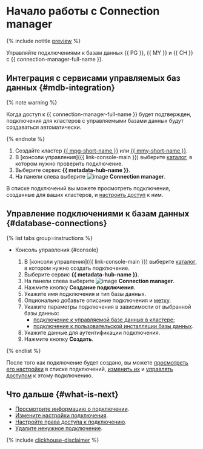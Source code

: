 # Начало работы с Connection manager

{% include notitle [preview](../../_includes/note-preview.md) %}

Управляйте подключениями к базам данных {{ PG }}, {{ MY }} и {{ CH }} с {{ connection-manager-full-name }}.

## Интеграция с сервисами управляемых баз данных {#mdb-integration}

{% note warning %}

Когда доступ к {{ connection-manager-full-name }} будет подтвержден, подключения для кластеров с управляемыми базами данных будут создаваться автоматически.

{% endnote %}

1. Создайте кластер [{{ mpg-short-name }}](../../managed-postgresql/operations/cluster-create.md) или [{{ mmy-short-name }}](../../managed-mysql/operations/cluster-create.md).
1. В [консоли управления]({{ link-console-main }}) выберите [каталог](../../resource-manager/concepts/resources-hierarchy.md#folder), в котором нужно проверить подключение.
1. Выберите сервис **{{ metadata-hub-name }}**.
1. На панели слева выберите ![image](../../_assets/console-icons/plug-connection.svg) **Connection manager**.

В списке подключений вы можете просмотреть подключения, созданные для ваших кластеров, и [настроить доступ](../operations/connection-access.md) к ним.

## Управление подключениями к базам данных {#database-connections}

{% list tabs group=instructions %}

- Консоль управления {#console}

  1. В [консоли управления]({{ link-console-main }}) выберите [каталог](../../resource-manager/concepts/resources-hierarchy.md#folder), в котором нужно создать подключение.
  1. Выберите сервис **{{ metadata-hub-name }}**.
  1. Hа панели слева выберите ![image](../../_assets/console-icons/plug-connection.svg) **Connection manager**.
  1. Нажмите кнопку **Создание подключения**.
  1. Укажите имя подключения и тип базы данных.
  1. Опционально добавьте описание подключения и [метку](../../resource-manager/concepts/labels.md).
  1. Укажите параметры подключения в зависимости от выбранной базы данных:
     * [подключение к управляемой базе данных в кластере](../operations/create-connection.md#mdb-connection);
     * [подключение к пользовательской инсталляции базы данных](../operations/create-connection.md#on-premise-connection).
  1. Укажите данные для аутентификации подключения.
  1. Нажмите кнопку **Создать**.

{% endlist %}

После того как подключение будет создано, вы можете [просмотреть его настройки](../operations/update-connection.md#list-connections) в списке подключений, [изменить их](../operations/update-connection.md#update-connections) и [управлять доступом](../operations/connection-access.md) к этому подключению.


## Что дальше {#what-is-next}

* [Просмотрите информацию о подключении](../operations/view-connection.md).
* [Измените настройки подключения](../operations/update-connection.md).
* [Настройте права доступа к подключению](../operations/connection-access.md).
* [Удалите ненужное подключение](../operations/delete-connection.md).


{% include [clickhouse-disclaimer](../../_includes/clickhouse-disclaimer.md) %}
